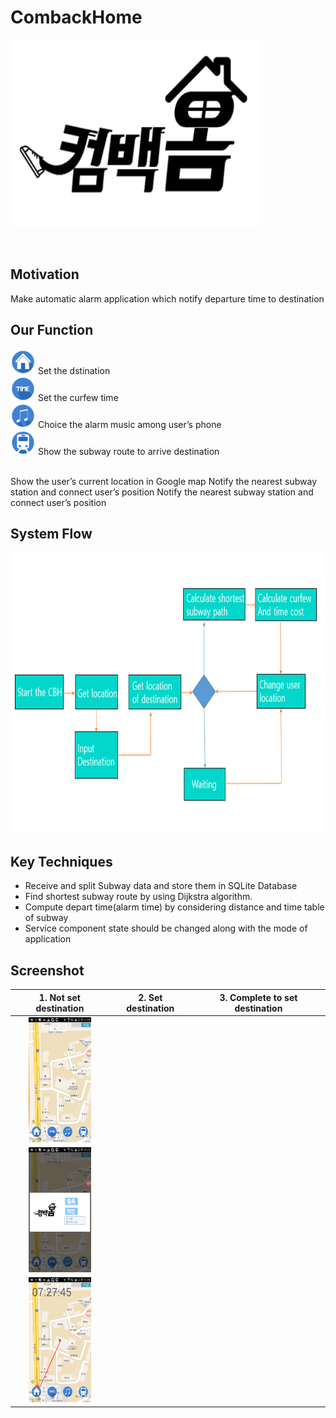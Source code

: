 # CombackHome


<img src="https://github.com/Be-Programmer/CombackHome/blob/develop/datas/log.png" width="400" height="300"> <br>

<br>

## Motivation
Make automatic alarm application which notify departure time to destination

## Our Function
<img src="https://github.com/Be-Programmer/CombackHome/blob/develop/datas/b1.png" width="40" height="40"> Set the dstination <br>
<img src="https://github.com/Be-Programmer/CombackHome/blob/develop/datas/b2.png" width="40" height="40"> Set the curfew time <br>
<img src="https://github.com/Be-Programmer/CombackHome/blob/develop/datas/b3.png" width="40" height="40"> Choice the alarm music among user’s phone <br>
<img src="https://github.com/Be-Programmer/CombackHome/blob/develop/datas/b4.png" width="40" height="40"> Show the subway route to arrive destination <br>


<br>
Show the user’s current location in Google map
Notify the nearest subway station and connect user’s position
Notify the nearest subway station and connect user’s position


## System Flow

  <img src="https://github.com/Be-Programmer/CombackHome/blob/develop/datas/system.png" width="600" height="450"> <br>
  
  
## Key Techniques

- Receive and split Subway data and store them in SQLite Database 
- Find shortest subway route by using Dijkstra algorithm.
- Compute depart time(alarm time) by considering distance and time table of subway
- Service component state should be changed along with the mode of application

## Screenshot

| 1. Not set destination | 2. Set destination | 3. Complete to set destination |
| :--:|:--:|:--:|
|<img src="https://github.com/Be-Programmer/CombackHome/blob/develop/datas/d1.png" width="100" height="200">|
|<img src="https://github.com/Be-Programmer/CombackHome/blob/develop/datas/d2.png" width="100" height="200">|
|<img src="https://github.com/Be-Programmer/CombackHome/blob/develop/datas/d3.png" width="100" height="200">|








